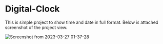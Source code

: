 # Digital-Clock
This is simple project to show time and date in full format.
Below is attached screenshot of the project view.


![Screenshot from 2023-03-27 01-37-28](https://user-images.githubusercontent.com/95336821/227801799-3a478807-6e7c-4a56-ad65-6953bb3a0c91.png)
